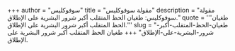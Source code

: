 +++
author = "سوفوكليس"
title = "مقولة سوفوكليس"
description = "مقولة سوفوكليس: طغيان الحظ المتقلب أكبر شرور البشرية على الإطلاق."
quote = '''طغيان الحظ المتقلب أكبر شرور البشرية على الإطلاق.''' 
slug = "طغيان-الحظ-المتقلب-أكبر-شرور-البشرية-على-الإطلاق"
+++
طغيان الحظ المتقلب أكبر شرور البشرية على الإطلاق.
